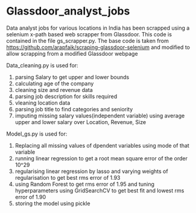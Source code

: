 # Glassdoor_analyst_jobs

Data analyst jobs for various locations in India has been scrapped using a selenium x-path based web scrapper from Glassdoor. 
This code is contained in the file gs_scrapper.py. 
The base code is taken from https://github.com/arapfaik/scraping-glassdoor-selenium and modified to allow scrapping from a modified Glassdoor webpage

Data_cleaning.py is used for:
1. parsing Salary to get upper and lower bounds
2. calculating age of the company
3. cleaning size and revenue data
4. parsing job description for skills required
5. vleaning location data
6. parsing job title to find categories and seniority
7. imputing missing salary values(independent variable) using average upper and lower salary over Location, Revenue, Size

Model_gs.py is used for:
1. Replacing all missing values of dpendent variables using mode of that variable
2. running linear regression to get a root mean square error of the order 10^29
3. regularising linear regression by lasso and varying weights of regularisation to get best rms error of      1.93
4. using Random Forest to get rms error of 1.95 and tuning hyperparameters using GridSearchCV to get best fit and lowest rms error of 1.90
5. storing the model using pickle
